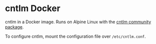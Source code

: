 # cntlm Docker

cntlm in a Docker image. Runs on Alpine Linux with the [cntlm community package](https://pkgs.alpinelinux.org/package/edge/community/x86/cntlm).

To configure cntlm, mount the configuration file over `/etc/cntlm.conf`.
